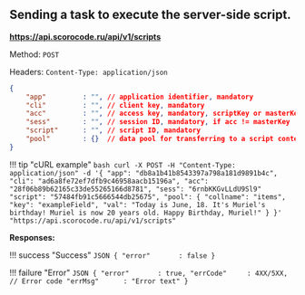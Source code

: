## Sending a task to execute the server-side script.

**https://api.scorocode.ru/api/v1/scripts**

Method: `POST`

Headers: `Content-Type: application/json`

```JSON
{
    "app"         : "", // application identifier, mandatory
    "cli"         : "", // client key, mandatory
    "acc"         : "", // access key, mandatory, scriptKey or masterKey for full access
    "sess"        : "", // session ID, mandatory, if acc != masterKey
    "script"      : "", // script ID, mandatory
    "pool"        : {}  // data pool for transferring to a script context, optional
}
```

!!! tip "cURL example"
    ```bash
    curl -X POST -H "Content-Type: application/json" -d '{
        "app": "db8a1b41b8543397a798a181d9891b4c",
        "cli": "ad6a8fe72ef7dfb9c46958aacb15196a",
        "acc": "28f06b89b62165c33de55265166d8781",
        "sess": "6rnbKKGvLLdU9Sl9"
        "script": "57484fb91c5666544db25675",
        "pool": {
            "collname": "items",
            "key": "exampleField",
            "val": "Today is June, 18. It's Muriel's birthday! Muriel is now 20 years old. Happy Birthday, Muriel!"
        }
    }' "https://api.scorocode.ru/api/v1/scripts"
    ```

**Responses:**

!!! success "Success"
    ```JSON
    {
        "error"       : false
    }
    ```

!!! failure "Error"
    ```JSON
    {
        "error"       : true,
        "errCode"     : 4XX/5XX, // Error code
        "errMsg"      : "Error text"
    }
    ```


